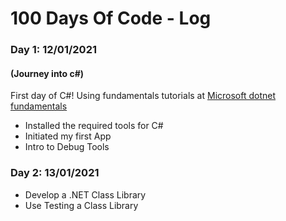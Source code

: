 # 100 Days Of Code - Log

### Day 1: 12/01/2021
#### (Journey into c#)

First day of C#! Using fundamentals tutorials at [Microsoft dotnet fundamentals](https://docs.microsoft.com/en-gb/dotnet/fundamentals/)
- Installed the required tools for C#
- Initiated my first App
- Intro to Debug Tools

### Day 2: 13/01/2021
- Develop a .NET Class Library
- Use Testing a Class Library